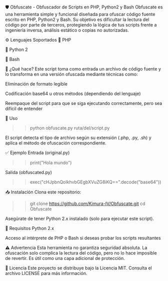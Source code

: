 🛡️ Obfuscate - Obfuscador de Scripts en PHP, Python2 y Bash
Obfuscate es una herramienta simple y funcional diseñada para ofuscar código fuente escrito en PHP, Python2 y Bash. Su objetivo es dificultar la lectura del código por parte de terceros, protegiendo la lógica de tus scripts frente a ingeniería inversa, análisis estático o copias no autorizadas.

⚙️ Lenguajes Soportados
🐘 PHP

🐍 Python 2

🐚 Bash

🚀 ¿Qué hace?
Este script toma como entrada un archivo de código fuente y lo transforma en una versión ofuscada mediante técnicas como:

Eliminación de formato legible

Codificación base64 u otros métodos (dependiendo del lenguaje)

Reempaque del script para que se siga ejecutando correctamente, pero sea difícil de entender

🧩 Uso

>> python obfuscate.py ruta/del/script.py

El script detecta el tipo de archivo según su extensión (.php, .py, .sh) y aplica el método de ofuscación correspondiente.

✅ Ejemplo
Entrada (original.py)

>> print("Hola mundo")

Salida (obfuscated.py)

>> exec("cHJpbnQoIkhvbGEgbXVuZG8iKQ==".decode("base64"))

📥 Instalación
Clona este repositorio:

>> git clone https://github.com/Kimura-IV/Obfuscate.git
>> cd Obfuscate

Asegúrate de tener Python 2.x instalado (solo para ejecutar este script).

📌 Requisitos
Python 2.x

Acceso al intérprete de PHP o Bash si deseas probar los scripts resultantes

⚠️ Advertencia
Esta herramienta no garantiza seguridad absoluta. La ofuscación solo complica la lectura del código, pero no lo hace imposible de revertir. Es útil como una capa adicional de protección.

📄 Licencia
Este proyecto se distribuye bajo la Licencia MIT. Consulta el archivo LICENSE para más información.
